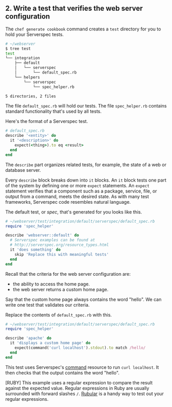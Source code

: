 ## 2. Write a test that verifies the web server configuration

The `chef generate cookbook` command creates a <code class="file-path">test</code> directory for you to hold your Serverspec tests.

```bash
# ~/webserver
$ tree test
test
└── integration
    ├── default
    │   └── serverspec
    │       └── default_spec.rb
    └── helpers
        └── serverspec
            └── spec_helper.rb

5 directories, 2 files
```

The file <code class="file-path">default\_spec.rb</code> will hold our tests. The file <code class="file-path">spec\_helper.rb</code> contains standard functionality that's used by all tests.

Here's the format of a Serverspec test.

```ruby
# default_spec.rb
describe '<entity>' do
  it '<description>' do
    expect(<thing>).to eq <result>
  end
end
```

The `describe` part organizes related tests, for example, the state of a web or database server.

Every `describe` block breaks down into `it` blocks. An `it` block tests one part of the system by defining one or more `expect` statements. An `expect` statement verifies that a component such as a package, service, file, or output from a command, meets the desired state. As with many test frameworks, Serverspec code resembles natural language.

The default test, or _spec_, that's generated for you looks like this.

```ruby
# ~/webserver/test/integration/default/serverspec/default_spec.rb
require 'spec_helper'

describe 'webserver::default' do
  # Serverspec examples can be found at
  # http://serverspec.org/resource_types.html
  it 'does something' do
    skip 'Replace this with meaningful tests'
  end
end
```

Recall that the criteria for the web server configuration are:

* the ability to access the home page.
* the web server returns a custom home page.

Say that the custom home page always contains the word "hello". We can write one test that validates our criteria.

Replace the contents of <code class="file-path">default_spec.rb</code> with this.

```ruby
# ~/webserver/test/integration/default/serverspec/default_spec.rb
require 'spec_helper'

describe 'apache' do
  it 'displays a custom home page' do
    expect(command('curl localhost').stdout).to match /hello/
  end
end
```

This test uses Serverspec's [command](http://serverspec.org/resource_types.html#command) resource to run `curl localhost`. It then checks that the output contains the word "hello".

[RUBY] This example uses a regular expression to compare the result against the expected value. Regular expressions in Ruby are usually surrounded with forward slashes `/`. [Rubular](http://rubular.com) is a handy way to test out your regular expressions.
